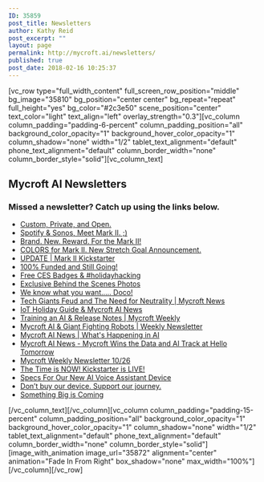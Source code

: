 ```yaml
---
ID: 35859
post_title: Newsletters
author: Kathy Reid
post_excerpt: ""
layout: page
permalink: http://mycroft.ai/newsletters/
published: true
post_date: 2018-02-16 10:25:37
---
```

[vc_row type="full_width_content" full_screen_row_position="middle" bg_image="35810" bg_position="center center" bg_repeat="repeat" full_height="yes" bg_color="#2c3e50" scene_position="center" text_color="light" text_align="left" overlay_strength="0.3"][vc_column column_padding="padding-6-percent" column_padding_position="all" background_color_opacity="1" background_hover_color_opacity="1" column_shadow="none" width="1/2" tablet_text_alignment="default" phone_text_alignment="default" column_border_width="none" column_border_style="solid"][vc_column_text]
<h2>Mycroft AI Newsletters</h2>
<h3>Missed a newsletter? Catch up using the links below.</h3>
<ul>
 	<li><a href="https://mycroftai.activehosted.com/social/76dc611d6ebaafc66cc0879c71b5db5c.101">Custom, Private, and Open.</a></li>
 	<li><a href="https://mycroftai.activehosted.com/social/3def184ad8f4755ff269862ea77393dd.98">Spotify &amp; Sonos, Meet Mark II. ;)</a></li>
 	<li><a href="https://mycroftai.activehosted.com/social/a0a080f42e6f13b3a2df133f073095dd.95">Brand. New. Reward. For the Mark II!</a></li>
 	<li><a href="https://mycroftai.activehosted.com/social/5ef059938ba799aaa845e1c2e8a762bd.91">COLORS for Mark II. New Stretch Goal Announcement.</a></li>
 	<li><a href="https://mycroftai.activehosted.com/social/eb160de1de89d9058fcb0b968dbbbd68.90">UPDATE | Mark II Kickstarter</a></li>
 	<li><a href="https://mycroftai.activehosted.com/social/c45147dee729311ef5b5c3003946c48f.89">100% Funded and Still Going!</a></li>
 	<li><a href="https://mycroftai.activehosted.com/social/65b9eea6e1cc6bb9f0cd2a47751a186f.78">Free CES Badges &amp; #holidayhacking</a></li>
 	<li><a href="https://mycroftai.activehosted.com/social/6974ce5ac660610b44d9b9fed0ff9548.76">Exclusive Behind the Scenes Photos</a></li>
 	<li><a href="https://mycroftai.activehosted.com/social/f899139df5e1059396431415e770c6dd.73">We know what you want..... Doco!</a></li>
 	<li><a href="https://mycroftai.activehosted.com/social/f4b9ec30ad9f68f89b29639786cb62ef.67">Tech Giants Feud and The Need for Neutrality | Mycroft News</a></li>
 	<li><a href="https://mycroftai.activehosted.com/social/2a38a4a9316c49e5a833517c45d31070.61">IoT Holiday Guide &amp; Mycroft AI News</a></li>
 	<li><a href="https://mycroftai.activehosted.com/social/fe9fc289c3ff0af142b6d3bead98a923.56">Training an AI &amp; Release Notes | Mycroft Weekly</a></li>
 	<li><a href="https://mycroftai.activehosted.com/social/35f4a8d465e6e1edc05f3d8ab658c551.51">Mycroft AI &amp; Giant Fighting Robots | Weekly Newsletter</a></li>
 	<li><a href="https://mycroftai.activehosted.com/social/3295c76acbf4caaed33c36b1b5fc2cb1.40">Mycroft AI News | What's Happening in AI</a></li>
 	<li><a href="https://mycroftai.activehosted.com/social/72b32a1f754ba1c09b3695e0cb6cde7f.32">Mycroft AI News - Mycroft Wins the Data and AI Track at Hello Tomorrow</a></li>
 	<li><a href="https://mycroftai.activehosted.com/social/2838023a778dfaecdc212708f721b788.27">Mycroft Weekly Newsletter 10/26</a></li>
 	<li><a href="https://mycroftai.activehosted.com/social/f7177163c833dff4b38fc8d2872f1ec6.20">The Time is NOW! Kickstarter is LIVE!</a></li>
 	<li><a href="https://mycroftai.activehosted.com/social/17e62166fc8586dfa4d1bc0e1742c08b.19">Specs For Our New AI Voice Assistant Device</a></li>
 	<li><a href="https://mycroftai.activehosted.com/social/a1d0c6e83f027327d8461063f4ac58a6.18">Don’t buy our device. Support our journey.</a></li>
 	<li><a href="https://mycroftai.activehosted.com/social/3416a75f4cea9109507cacd8e2f2aefc.17">Something Big is Coming</a></li>
</ul>
[/vc_column_text][/vc_column][vc_column column_padding="padding-15-percent" column_padding_position="all" background_color_opacity="1" background_hover_color_opacity="1" column_shadow="none" width="1/2" tablet_text_alignment="default" phone_text_alignment="default" column_border_width="none" column_border_style="solid"][image_with_animation image_url="35872" alignment="center" animation="Fade In From Right" box_shadow="none" max_width="100%"][/vc_column][/vc_row]